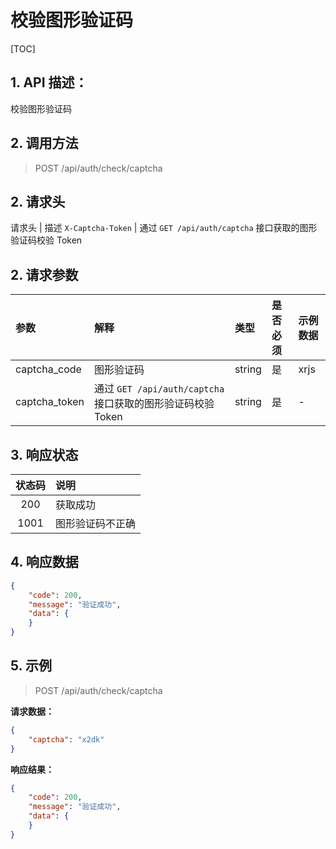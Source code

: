 # 校验图形验证码

[TOC]

## 1. API 描述：

校验图形验证码

## 2. 调用方法

> POST /api/auth/check/captcha

## 2. 请求头
请求头 | 描述
`X-Captcha-Token` | 通过 `GET /api/auth/captcha` 接口获取的图形验证码校验 Token

## 2. 请求参数
参数|解释|类型|是否必须|示例数据
:----|:---|:---|:---|:---
captcha_code | 图形验证码 | string | 是 | xrjs
captcha_token | 通过 `GET /api/auth/captcha` 接口获取的图形验证码校验 Token | string | 是 | -
## 3. 响应状态

状态码 | 说明
:---:|:---
200 | 获取成功
1001| 图形验证码不正确

## 4. 响应数据

```json
{
    "code": 200,
    "message": "验证成功",
    "data": {
    }
}
```

## 5. 示例

> POST /api/auth/check/captcha

**请求数据：**

```json
{
    "captcha": "x2dk"
}
```

**响应结果：**

```json
{
    "code": 200,
    "message": "验证成功",
    "data": {
    }
}
```